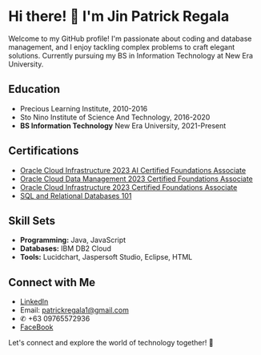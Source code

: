 # Hi there! 👋 I'm Jin Patrick Regala

Welcome to my GitHub profile! I'm passionate about coding and database management, and I enjoy tackling complex problems to craft elegant solutions. Currently pursuing my BS in Information Technology at New Era University.

## Education
- Precious Learning Institute, 2010-2016
- Sto Nino Institute of Science And Technology, 2016-2020
- **BS Information Technology**
  New Era University, 2021-Present

## Certifications
- [Oracle Cloud Infrastructure 2023 AI Certified Foundations Associate](https://catalog-education.oracle.com/pls/certview/sharebadge?id=60DCA74B97DB9EC00B39003BDF0D1F95C3A48AF703CA8F1E9BE1900FDF89A473&fbclid=IwAR0q3OE2aqB3rZHI2iMUV1TRg9DA5RfK-YQwKb84cdvJ_hPQwjweYAiNwOk)
- [Oracle Cloud Data Management 2023 Certified Foundations Associate](https://catalog-education.oracle.com/pls/certview/sharebadge?id=868FB5D1E699628247F1F2775BDF4EC4C9B35077106D12D7E4B4620F1B4BB8AD&fbclid=IwAR0Mkk7sEjRNJLRt4Likt9vkcZIonHHPcTiSPXM_igAbgf0LwEb9DVzzOrs)
- [Oracle Cloud Infrastructure 2023 Certified Foundations Associate](https://catalog-education.oracle.com/pls/certview/sharebadge?id=5D5E06AC45C318D24C594660E08A49C432308D98744877614295D453F5DBBB83&fbclid=IwAR3Ee6Rn04hGOCKMq3QxWeLH0x2S1LOy7i3MzBPXzcvRAlT2CMCEw4ng3EE)
- [SQL and Relational Databases 101](Certification_Link_4)

## Skill Sets
- **Programming:** Java, JavaScript
- **Databases:** IBM DB2 Cloud
- **Tools:** Lucidchart, Jaspersoft Studio, Eclipse, HTML

## Connect with Me
- [LinkedIn](https://www.linkedin.com/public-profile/settings)
- Email: patrickregala1@gmail.com
- ✆ +63 09765572936
- [FaceBook](https://www.facebook.com/Patrickjdr)
  


Let's connect and explore the world of technology together! 🚀
